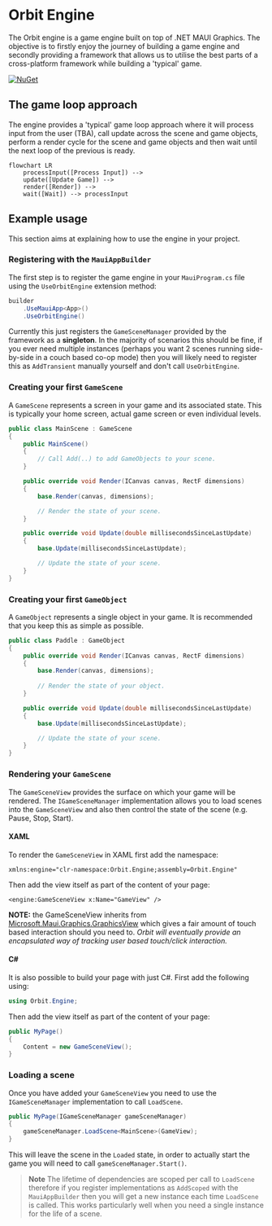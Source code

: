 # Orbit Engine

The Orbit engine is a game engine built on top of .NET MAUI Graphics. The objective is to firstly enjoy the journey of building a game engine and secondly providing a framework that allows us to utilise the best parts of a cross-platform framework while building a 'typical' game.

[![NuGet](https://buildstats.info/nuget/Bijington.Orbit.Engine?includePreReleases=true)](https://www.nuget.org/packages/Bijington.Orbit.Engine/)

## The game loop approach

The engine provides a 'typical' game loop approach where it will process input from the user (TBA), call update across the scene and game objects, perform a render cycle for the scene and game objects and then wait until the next loop of the previous is ready.

```mermaid
flowchart LR
    processInput([Process Input]) -->
    update([Update Game]) -->
    render([Render]) -->
    wait([Wait]) --> processInput
```

## Example usage

This section aims at explaining how to use the engine in your project.

### Registering with the `MauiAppBuilder`

The first step is to register the game engine in your `MauiProgram.cs` file using the `UseOrbitEngine` extension method:

```csharp
builder
    .UseMauiApp<App>()
    .UseOrbitEngine()
```

Currently this just registers the `GameSceneManager` provided by the framework as a **singleton**. In the majority of scenarios this should be fine, if you ever need multiple instances (perhaps you want 2 scenes running side-by-side in a couch based co-op mode) then you will likely need to register this as `AddTransient` manually yourself and don't call `UseOrbitEngine`.

### Creating your first `GameScene`

A `GameScene` represents a screen in your game and its associated state. This is typically your home screen, actual game screen or even individual levels.

```csharp
public class MainScene : GameScene
{
    public MainScene()
    {
        // Call Add(..) to add GameObjects to your scene.
    }

    public override void Render(ICanvas canvas, RectF dimensions)
    {
        base.Render(canvas, dimensions);

        // Render the state of your scene.
    }

    public override void Update(double millisecondsSinceLastUpdate)
    {
        base.Update(millisecondsSinceLastUpdate);

        // Update the state of your scene.
    }
}
```

### Creating your first `GameObject`

A `GameObject` represents a single object in your game. It is recommended that you keep this as simple as possible.

```csharp
public class Paddle : GameObject
{
    public override void Render(ICanvas canvas, RectF dimensions)
    {
        base.Render(canvas, dimensions);
    
        // Render the state of your object.
    }

    public override void Update(double millisecondsSinceLastUpdate)
    {
        base.Update(millisecondsSinceLastUpdate);

        // Update the state of your scene.
    }
}
```

### Rendering your `GameScene`

The `GameSceneView` provides the surface on which your game will be rendered. The `IGameSceneManager` implementation allows you to load scenes into the `GameSceneView` and also then control the state of the scene (e.g. Pause, Stop, Start).

#### XAML

To render the `GameSceneView` in XAML first add the namespace:

```xaml
xmlns:engine="clr-namespace:Orbit.Engine;assembly=Orbit.Engine"
```

Then add the view itself as part of the content of your page:

```xaml
<engine:GameSceneView x:Name="GameView" />
```

**NOTE:** the GameSceneView inherits from [Microsoft.Maui.Graphics.GraphicsView](https://docs.microsoft.com/dotnet/maui/user-interface/graphics/) which gives a fair amount of touch based interaction should you need to. *Orbit will eventually provide an encapsulated way of tracking user based touch/click interaction.*

#### C#

It is also possible to build your page with just C#. First add the following using:

```csharp
using Orbit.Engine;
```

Then add the view itself as part of the content of your page:

```csharp
public MyPage()
{
    Content = new GameSceneView();
}
```

### Loading a scene

Once you have added your `GameSceneView` you need to use the `IGameSceneManager` implementation to call `LoadScene`.

```csharp
public MyPage(IGameSceneManager gameSceneManager)
{
    gameSceneManager.LoadScene<MainScene>(GameView);
}
```

This will leave the scene in the `Loaded` state, in order to actually start the game you will need to call `gameSceneManager.Start()`.

> **Note**
> The lifetime of dependencies are scoped per call to `LoadScene` therefore if you register implementations as `AddScoped` with the `MauiAppBuilder` then you will get a new instance each time `LoadScene` is called. This works particularly well when you need a single instance for the life of a scene.
